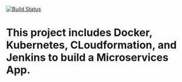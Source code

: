 [![Build Status](http://ec2-18-219-86-226.us-east-2.compute.amazonaws.com:8080/buildStatus/icon?job=microservices%2Fmaster)](http://ec2-18-219-86-226.us-east-2.compute.amazonaws.com:8080/job/microservices/job/master/)

# This project includes Docker, Kubernetes, CLoudformation, and Jenkins to build a Microservices App.
